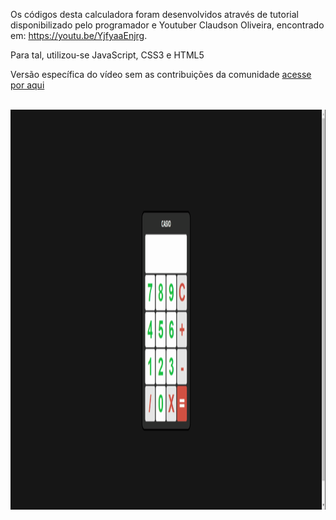 Os códigos desta calculadora foram desenvolvidos através de tutorial disponibilizado pelo programador e Youtuber Claudson Oliveira, encontrado em: https://youtu.be/YjfyaaEnjrg. 

Para tal, utilizou-se JavaScript, CSS3 e HTML5

Versão específica do vídeo sem as contribuições da comunidade <a href="https://github.com/queroserprogramador/calculadora/tree/072bd72973c9d4918a6f896662f308984d6a1e1a"> acesse por aqui </a>

<br>
<div align="center"><img src="https://github.com/ChristopherHauschild/calculadora-basica-programa/blob/master/calc.gif?raw=true" width="780" height="640"/></div>
